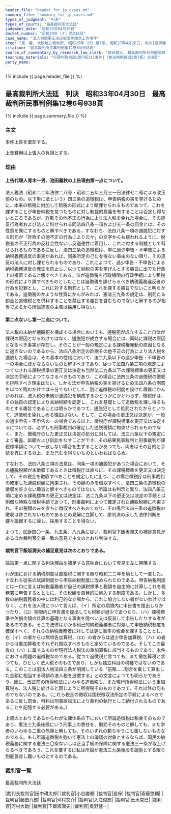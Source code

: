 ```yaml
---
header_file: "header_for_jp_cases.md"
summary_file: "summary_for_jp_cases.md"
types_of_judgment: "判決"
types_of_courts: "最高裁判所大法廷"
judgment_date: "昭和33年04月30日"
docket_number: "昭和29年（オ）第236号"
case_name: "法人税額更正決定取消等請求上告事件"
step: "第一審, 大阪地方裁判所, 昭和25年（行）第7号, 昭和27年4月26日, 判決|控訴審, 大阪高等裁判所, 昭和27年（ネ）第442号, 昭和28年12月21日, 判決"
citation: "最高裁判所民事判例集12巻6号938頁"
source_of_commentary_by_research_law_clerk: "白石健三, 最高裁判所判例解説民事篇昭和33年度号97頁"
teaching_materials: "行政判例百選1第7版111事件|〔憲法判例百選2第7版〕268頁"
party_name:
---
```


{% include {{ page.header_file }}  %}

## 最高裁判所大法廷　判決　昭和33年04月30日　最高裁判所民事判例集12巻6号938頁

{% include {{ page.summary_file }}  %}


### 主文



本件上告を棄却する。

上告費用は上告人の負担とする。





### 理由



#### 上告代理人青木一男、池田義秋の上告理由第一点について。

法人税法（昭和二二年法律二八号・昭和二五年三月三一日法律七二号による改正前のもの。以下単に法という）四三条の追徴税は、申告納税の実を挙げるために、本来の租税に附加して租税の形式により賦課せられるものであつて、これを課することが申告納税を怠つたものに対し制裁的意義を有することは否定し得ないところであるが、詐欺その他不正の行為により法人税を免れた場合に、その違反行為者および法人に科せられる同法四八条一項および五一条の罰金とは、その性質を異にするものと解すべきである。すなわち、法四八条一項の逋脱犯に対する刑罰が「詐欺その他不正の行為により云々」の文字からも窺われるように、脱税者の不正行為の反社会性ないし反道徳性に着目し、これに対する制裁として科せられるものであるに反し、法四三条の追徴税は、単に過少申告・不申告による納税義務違反の事実があれば、同条所定の己むを得ない事由のない限り、その違反の法人に対し課せられるものであり、これによつて、過少申告・不申告による納税義務違反の発生を防止し、以つて納税の実を挙げんとする趣旨に出でた行政上の措置であると解すべきである。法が追徴税を行政機関の行政手続により租税の形式により課すべきものとしたことは追徴税を課せらるべき納税義務違反者の行為を犯罪とし、これに対する刑罰として、これを課する趣旨でないこと明らかである。追徴税のかような性質にかんがみれば、憲法三九条の規定は、刑罰たる罰金と追徴税とを併科することを禁止する趣旨を含むものでないと解するのが相当であるから所論違憲の主張は採用し得ない。

#### 第二点ないし第一二点について。

法人税の未納が逋脱犯を構成する場合においても、逋脱犯が成立すること自体が課税の原因となるわけではなく、逋脱犯が成立する場合には、同時に課税の原因となるべき事実が存在し、そのことが一般の規定による課税権発動の原因となるに過ぎないのであるから、法四八条所定の詐欺その他不正の行為により法人税を逋脱した場合は、その基本の性格において、法二九条以下の過少申告・不申告の一の場合にほかならないものと解すべきであり、従つて法四八条三項の規定によつてなされる課税標準の更正又は決定も当然法二九条以下の課税標準の更正又は決定の手続によつてなさるべきものであり、この場合に法四三条の追徴税の徴収を排除すべき理由はない。しかも法が申告納税の実を挙げるため法四八条の刑罰を以つて臨むだけでは十分でないとして、別に追徴税の制度を設けた趣旨にかんがみれば、法人税の未納が逋脱犯を構成するかどうかにかかわらず、徴税庁は、その独自の認定により未納税額を認定し、これを基礎として追徴税を課し得るものとする趣旨であることは明らかであつて、逋脱犯として処罰されたからといつて、追徴税を免れしめる理由はない。そして、この場合の更正又は決定が、一般の過少申告・不申告の一の場合である以上、徴税庁が課税標準を更正又は決定するについては、必ずしも刑事裁判の確定した逋脱税額に拘束せられるものでなく、また、徴税庁のした更正又は決定の処分に対しては、法三六条以下の規定により審査、訴願および訴訟をなすことができ、その結果民事裁判と刑事裁判が課税標準額について一致しない場合を生ずることがあつても、両者はその目的と手続を異にする以上、また己むを得ないものといわねばならぬ。

すなわち、法四八条三項の法意は、同条一項の逋脱犯があつた場合において、その逋脱税額が未徴収であるときは徴税庁は直ちに、その課税標準を更正又は決定して、その税金を徴収すべきことを規定したに止り、この場合徴税庁は刑事裁判の確定した逋脱税額に拘束され、その額のみを徴収すべく、法四三条の追徴税の徴収を許さない趣旨と解すべきものではない。所論は右判示と異り、法四八条三項に定める課税標準の更正又は決定は、法二九条以下の更正又は決定の手続とは別個な特殊な徴税手続であつて、刑事裁判によつて確定された逋脱税額に拘束され、その税額のみを直ちに徴収すべきものであり、その場合法四三条の追徴税の徴収は許されないものであるとの見解に立脚して、原判決の示した法律判断を縷々論難するに帰し、採用することを得ない。

よつて、民訴四〇一条、九五条、八九条に従い、裁判官下飯坂潤夫の補足意見があるほか裁判官全員一致の意見で主文のとおり判決する。

#### 裁判官下飯坂潤夫の補足意見は次のとおりである。

論旨第一点に関する判決理由を補足する意味合において卑見を左に開陳する。

わが国における納税制度は直接税に関する限り昭和二二年を境として一変した。すなわち従来の賦課制度から申告納税制度に改められたのである。申告納税制度とは一口に言えば納税義務者が自己の課税標準と税額を自主的に計算しこれを税務署に申告するとともに、その税額を自発的に納入する制度である。しかし、多数の納税義務者の中には利己的な立場から、これに協力しない者がないわけではなく、これを法人税について言えば、（イ）所定の期限内に申告書を提出しなかつたり、（ロ）期限内に申告書を提出しても税額が過少であつたり、（ハ）課税標準や欠損金額の計算の基礎となる事実を隠ぺい又は仮装して申告したりする者があるのである。そこで法律はかかる利己的納税義務者に対処して申告納税制度を確保すべく、それらの納税義務者に対しては更に重率の税金を課することとし、右（イ）の者からは無申告加算税、（ロ）の者からは過少申告加算税、（ハ）の者からは重加算税をそれぞれ徴収すべきものと定めているのである。そしてこの最後の（ハ）に属するものが現行法人税法の重加算税に該当するものであり、本件における問題の追徴税なのである。従つて追徴税と言つても、また重加算税と言つても、ひとしく法人税そのものであり、しかも独立科目の税種ではないのである。このことは旧法人税法四三条が明規している「前略……割合を乗じて算出した金額に相当する税額の法人税を追徴する」との文言によつても明らかであろう。因に、改正前の所得税法にいわゆる追徴税も、また現行所得税法にいう重加算税も、法人税に於けると同じように所得税そのものであつて、それ以外の何ものでもないのである。（これら税金の徴収は国税徴収法所定の手続によるべきであるに反し罰金、科料は刑事訴訟法により裁判の執行として納付されるものであることを記憶する必要がある。）

上叙のとおりであるからわが法律体系の下において所論追徴税は税金そのものであり、憲法三九条後段にいう刑事上の責任を、刑罰そのものと解しても、また学者のいわゆる二重の危険と解しても、そのいずれの範ちゆうにも属しないものなのである。もし所論追徴税を強いて憲法上の論議の対象とするならば、国民の納税義務に関する憲法三〇条ないしは正当手続の保障に関する憲法三一条が取上げらるべきであろう。これを要するに私は所論が憲法三九条後段を論拠とする限り到底首肯し難いものとするのである。

### 裁判官一覧

最高裁判所大法廷

|裁判長裁判官|田中耕太郎|
|裁判官|小谷勝重|
|裁判官|島保|
|裁判官|斎藤悠輔|
|裁判官|藤田八郎|
|裁判官|河村又介|
|裁判官|入江俊郎|
|裁判官|垂水克巳|
|裁判官|河村大助|
|裁判官|下飯坂潤夫|
|裁判官|奥野健一|

